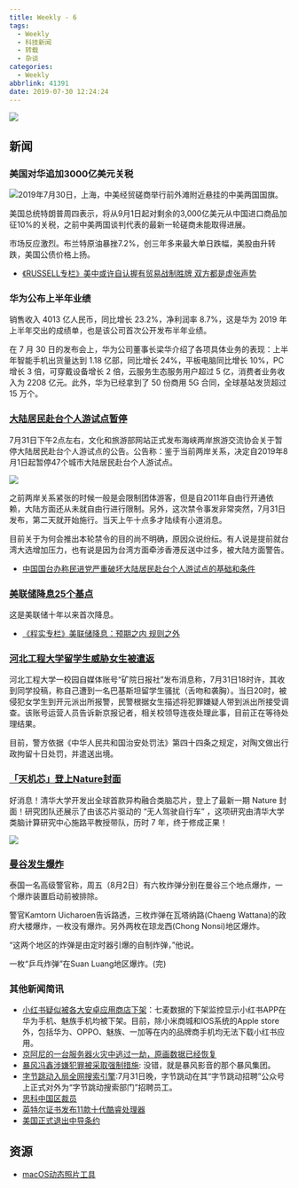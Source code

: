 ```yaml
---
title: Weekly - 6
tags:
  - Weekly
  - 科技新闻
  - 转载
  - 杂谈
categories:
  - Weekly
abbrlink: 41391
date: 2019-07-30 12:24:24
---
```


![](https://imgs.codewoody.com/uploads/big/34e4e45b3b4a73bb3d88c868ef364c61.jpeg)

<!--less-->

## 新闻

### 美国对华追加3000亿美元关税

![2019年7月30日，上海，中美经贸磋商举行前外滩附近悬挂的中美两国国旗。](https://imgs.codewoody.com/uploads/big/34e4e45b3b4a73bb3d88c868ef364c61.jpeg)

美国总统特朗普周四表示，将从9月1日起对剩余的3,000亿美元从中国进口商品加征10%的关税，之前中美两国谈判代表的最新一轮磋商未能取得进展。

市场反应激烈。布兰特原油暴挫7.2%，创三年多来最大单日跌幅，美股由升转跌，美国公债价格上扬。

- [《RUSSELL专栏》美中或许自认握有贸易战制胜牌 双方都是虚张声势](https://cn.reuters.com/article/column-russell-china-us-trade-war-0802-idCNKCS1US0EO?feedType=RSS&feedName=vbc_CN_columnist_all&virtualBrandChannel=14356)

### 华为公布上半年业绩

销售收入 4013 亿人民币，同比增长 23.2%，净利润率 8.7%，这是华为 2019 年上半年交出的成绩单，也是该公司首次公开发布半年业绩。

在 7 月 30 日的发布会上，华为公司董事长梁华介绍了各项具体业务的表现：上半年智能手机出货量达到 1.18 亿部，同比增长 24%，平板电脑同比增长 10%，PC 增长 3 倍，可穿戴设备增长 2 倍，云服务生态服务用户超过 5 亿，消费者业务收入为 2208 亿元。此外，华为已经拿到了 50 份商用 5G 合同，全球基站发货超过 15 万个。

### [大陆居民赴台个人游试点暂停](https://www.traveldaily.cn/article/130835)

7月31日下午2点左右，文化和旅游部网站正式发布海峡两岸旅游交流协会关于暂停大陆居民赴台个人游试点的公告。公告称：鉴于当前两岸关系，决定自2019年8月1日起暂停47个城市大陆居民赴台个人游试点。

![](https://imgs.codewoody.com/uploads/big/f0a92a32f9510affb78a2d99d1a9b893.png)

之前两岸关系紧张的时候一般是会限制团体游客，但是自2011年自由行开通依赖，大陆方面还从未就自由行进行限制。另外，这次禁令事发非常突然，7月31日发布，第二天就开始施行。当天上午十点多才陆续有小道消息。

目前关于为何会推出本轮禁令的目的尚不明确，原因众说纷纭。有人说是提前就台湾大选增加压力，也有说是因为台湾方面牵涉香港反送中过多，被大陆方面警告。

- [中国国台办称民进党严重破坏大陆居民赴台个人游试点的基础和条件](https://cn.reuters.com/article/china-tw-tourism-cctv-0801-idCNKCS1UR40Z?feedType=RSS&feedName=CNTopGenNews)

### [美联储降息25个基点](https://www.zhihu.com/question/338065122)

这是美联储十年以来首次降息。

- [《程实专栏》美联储降息：预期之内 规则之外](https://cn.reuters.com/article/column-chengshi-us-fed-0801-idCNKCS1UR37C?feedType=RSS&feedName=vbc_CN_columnist_all&virtualBrandChannel=14356)

### [河北工程大学留学生威胁女生被遣返](https://news.sina.com.cn/c/2019-08-01/doc-ihytcitm6158858.shtml)

河北工程大学一校园自媒体账号“矿院日报社”发布消息称，7月31日18时许，其收到同学投稿，称自己遭到一名巴基斯坦留学生骚扰（舌吻和袭胸）。当日20时，被侵犯女学生到开元派出所报警，民警根据女生描述将犯罪嫌疑人带到派出所接受调查。该账号运营人员告诉新京报记者，相关校领导连夜处理此事，目前正在等待处理结果。

目前，警方依据《中华人民共和国治安处罚法》第四十四条之规定，对陶文做出行政拘留十日处罚，并遣送出境。

### [「天机芯」登上Nature封面](https://zhuanlan.zhihu.com/p/76124524)

好消息！清华大学开发出全球首款异构融合类脑芯片，登上了最新一期 Nature 封面！研究团队还展示了由该芯片驱动的 “无人驾驶自行车” ，这项研究由清华大学类脑计算研究中心施路平教授带队，历时 7 年，终于修成正果！

![](https://imgs.codewoody.com/uploads/big/61c08b803635a820b6d8b384515622f9.jpg)

### [曼谷发生爆炸](https://cn.reuters.com/article/thailand-blasts-police-0802-idCNKCS1US0IO?feedType=RSS&feedName=CNTopGenNews)

泰国一名高级警官称，周五（8月2日）有六枚炸弹分别在曼谷三个地点爆炸，一个爆炸装置启动前被排除。

警官Kamtorn Uicharoen告诉路透，三枚炸弹在瓦塔纳路(Chaeng Wattana)的政府大楼爆炸，一枚没有爆炸。另外两枚在琼龙西(Chong Nonsi)地区爆炸。

“这两个地区的炸弹是由定时器引爆的自制炸弹，”他说。

一枚“乒乓炸弹”在Suan Luang地区爆炸。(完)

### 其他新闻简讯

- [小红书疑似被各大安卓应用商店下架](https://www.caishimv.com/index.php/web/web_archives/info_details.html?id=9754)：七麦数据的下架监控显示小红书APP在华为手机、魅族手机均被下架。目前，除小米商城和IOS系统的Apple store外，包括华为、OPPO、魅族、一加等在内的品牌商手机均无法下载小红书应用。
- [京阿尼的一台服务器火灾中逃过一劫，原画数据已经恢复](https://www.ithome.com/0/436/158.htm)
- [暴风冯鑫涉嫌犯罪被采取强制措施](https://www.williamlong.info/archives/5779.html): 没错，就是暴风影音的那个暴风集团。
- [字节跳动入局全网搜索引擎](https://www.lieyunwang.com/archives/457371):7月31日晚，字节跳动在其“字节跳动招聘”公众号上正式对外为“字节跳动搜索部门”招聘员工。
- [思科中国区裁员](http://www.lieyunwang.com/archives/457376)
- [英特尔证书发布11款十代酷睿处理器](https://www.intel.cn/content/www/cn/zh/products/docs/processors/core/10th-gen-core-mobile-processors-brief.html)
- [美国正式退出中导条约](https://cn.reuters.com/article/us-withdraw-inf-russia-0802-idCNKCS1US116?feedType=RSS&feedName=CNTopGenNews)

## 资源

- [macOS动态照片工具](https://dynamicwallpaper.club/)

